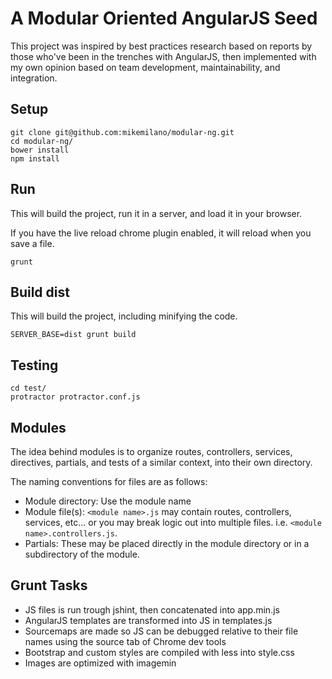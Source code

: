 A Modular Oriented AngularJS Seed
=================================

This project was inspired by best practices research based on reports
by those who've been in the trenches with AngularJS, then implemented
with my own opinion based on team development, maintainability, and integration.

## Setup
```
git clone git@github.com:mikemilano/modular-ng.git
cd modular-ng/
bower install
npm install
```

## Run
This will build the project, run it in a server, and load it in your browser.

If you have the live reload chrome plugin enabled, it will reload when you save a file.
```
grunt
```

## Build dist
This will build the project, including minifying the code.
```
SERVER_BASE=dist grunt build
```

## Testing
```
cd test/
protractor protractor.conf.js
```

## Modules

The idea behind modules is to organize routes, controllers,
services, directives, partials, and tests of a similar context, into
their own directory.

The naming conventions for files are as follows:

- Module directory: Use the module name
- Module file(s): `<module name>.js` may contain routes, controllers, services,
etc... or you may break logic out into multiple files. i.e. `<module name>.controllers.js`.
- Partials: These may be placed directly in the module directory or in a
subdirectory of the module.

## Grunt Tasks
- JS files is run trough jshint, then concatenated into app.min.js
- AngularJS templates are transformed into JS in templates.js
- Sourcemaps are made so JS can be debugged relative to their file names using the source tab of Chrome dev tools
- Bootstrap and custom styles are compiled with less into style.css
- Images are optimized with imagemin
